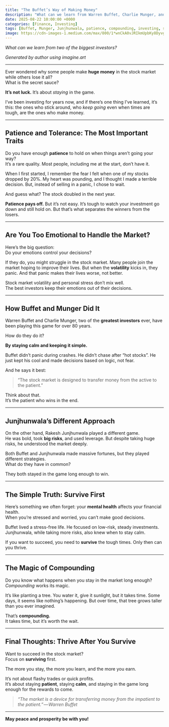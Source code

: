 ```yaml
---
title: "The Buffet’s Way of Making Money"
description: "What can we learn from Warren Buffet, Charlie Munger, and Rakesh Junjhunwala about surviving and thriving in the stock market?"
date: 2025-08-22 10:00:00 +0000
categories: [Finance, Investing]
tags: [Buffet, Munger, Junjhunwala, patience, compounding, investing, stock-market]
image: https://cdn-images-1.medium.com/max/800/1*wnCkA0vJRIkmUpbKy8Dyvg.png
---
```


*What can we learn from two of the biggest investors?*


*Generated by author using imagine.art*

---

Ever wondered why some people make **huge money** in the stock market while others lose it all?  
What is the secret sauce?

**It’s not luck.** It’s about *staying* in the game.

I’ve been investing for years now, and if there’s one thing I’ve learned, it’s this: the ones who stick around, who *keep going* even when times are tough, are the ones who make money.

---

## Patience and Tolerance: The Most Important Traits

Do you have enough **patience** to hold on when things aren’t going your way?  
It’s a rare quality. Most people, including me at the start, don’t have it.

When I first started, I remember the fear I felt when one of my stocks dropped by 20%. My heart was pounding, and I thought I made a terrible decision. But, instead of selling in a panic, I chose to wait.

And guess what? The stock doubled in the next year.

**Patience pays off.** But it’s not easy. It’s tough to watch your investment go down and still hold on. But that’s what separates the winners from the losers.

---

## Are You Too Emotional to Handle the Market?

Here’s the big question:  
Do your emotions control your decisions?

If they do, you might struggle in the stock market. Many people join the market hoping to improve their lives. But when the **volatility** kicks in, they panic. And that panic makes their lives worse, not better.

Stock market volatility and personal stress don’t mix well.  
The best investors keep their emotions out of their decisions.

---

## How Buffet and Munger Did It

Warren Buffet and Charlie Munger, two of the **greatest investors** ever, have been playing this game for over 80 years.

How do they do it?

**By staying calm and keeping it simple.**

Buffet didn’t panic during crashes. He didn’t chase after “hot stocks”. He just kept his cool and made decisions based on logic, not fear.

And he says it best:

> “The stock market is designed to transfer money from the active to the patient.”

Think about that.  
It’s the patient who wins in the end.

---

## Junjhunwala’s Different Approach

On the other hand, Rakesh Junjhunwala played a different game.  
He was bold, took **big risks**, and used leverage. But despite taking huge risks, he understood the market deeply.

Both Buffet and Junjhunwala made massive fortunes, but they played different strategies.  
What do they have in common?

They both stayed in the game long enough to win.

---

## The Simple Truth: Survive First

Here’s something we often forget: your **mental health** affects your financial health.  
When you’re stressed and worried, you can’t make good decisions.

Buffet lived a stress-free life. He focused on low-risk, steady investments. Junjhunwala, while taking more risks, also knew when to stay calm.

If you want to succeed, you need to **survive** the tough times. Only then can you thrive.

---

## The Magic of Compounding

Do you know what happens when you stay in the market long enough?  
*Compounding* works its magic.

It’s like planting a tree. You water it, give it sunlight, but it takes time. Some days, it seems like nothing’s happening. But over time, that tree grows taller than you ever imagined.

That’s **compounding.**  
It takes time, but it’s worth the wait.

---

## Final Thoughts: Thrive After You Survive

Want to succeed in the stock market?  
Focus on **surviving** first.

The more you stay, the more you learn, and the more you earn.

It’s not about flashy trades or quick profits.  
It’s about staying **patient**, staying **calm**, and staying in the game long enough for the rewards to come.

> *“The market is a device for transferring money from the impatient to the patient.” — Warren Buffet*

---

**May peace and prosperity be with you!**
